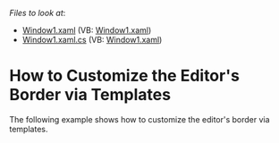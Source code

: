 <!-- default file list -->
*Files to look at*:

* [Window1.xaml](./CS/BaseEdit_BorderTemplate/Window1.xaml) (VB: [Window1.xaml](./VB/BaseEdit_BorderTemplate/Window1.xaml))
* [Window1.xaml.cs](./CS/BaseEdit_BorderTemplate/Window1.xaml.cs) (VB: [Window1.xaml](./VB/BaseEdit_BorderTemplate/Window1.xaml))
<!-- default file list end -->
# How to Customize the Editor's Border via Templates


<p>The following example shows how to customize the editor's border via templates.</p>

<br/>


